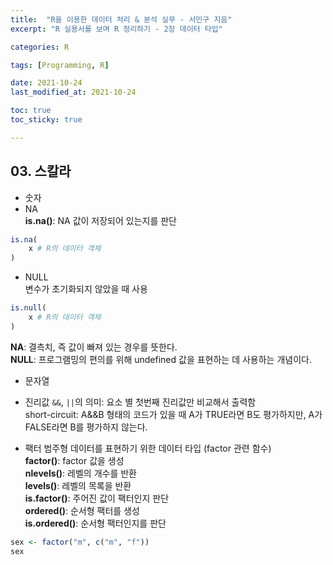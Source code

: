 ```yaml
---
title:  "R을 이용한 데이터 처리 & 분석 실무 - 서민구 지음"
excerpt: "R 실용서를 보며 R 정리하기 - 2장 데이터 타입"

categories: R

tags: [Programming, R]

date: 2021-10-24
last_modified_at: 2021-10-24

toc: true
toc_sticky: true

---
```


## 03. 스칼라

- 숫자
- NA  
**is.na()**: NA 값이 저장되어 있는지를 판단

```R
is.na(
    x # R의 데이터 객체
)
```

- NULL  
변수가 초기화되지 않았을 때 사용

```R
is.null(
    x # R의 데이터 객체
)
```

**NA**: 결측치, 즉 값이 빠져 있는 경우를 뜻한다.  
**NULL**: 프로그램밍의 편의를 위해 undefined 값을 표현하는 데 사용하는 개념이다.

- 문자열  
- 진리값
`&&`, `||`의 의미: 요소 별 첫번째 진리값만 비교해서 출력함  
short-circuit: A&&B 형태의 코드가 있을 때 A가 TRUE라면 B도 평가하지만, A가 FALSE라면 B를 평가하지 않는다.  

- 팩터
범주형 데이터를 표현하기 위한 데이터 타입 (factor 관련 함수)  
**factor()**: factor 값을 생성  
**nlevels()**: 레벨의 개수를 반환  
**levels()**: 레벨의 목록을 반환  
**is.factor()**: 주어진 값이 팩터인지 판단  
**ordered()**: 순서형 팩터를 생성  
**is.ordered()**: 순서형 팩터인지를 판단

```R
sex <- factor("m", c("m", "f"))
sex
```
